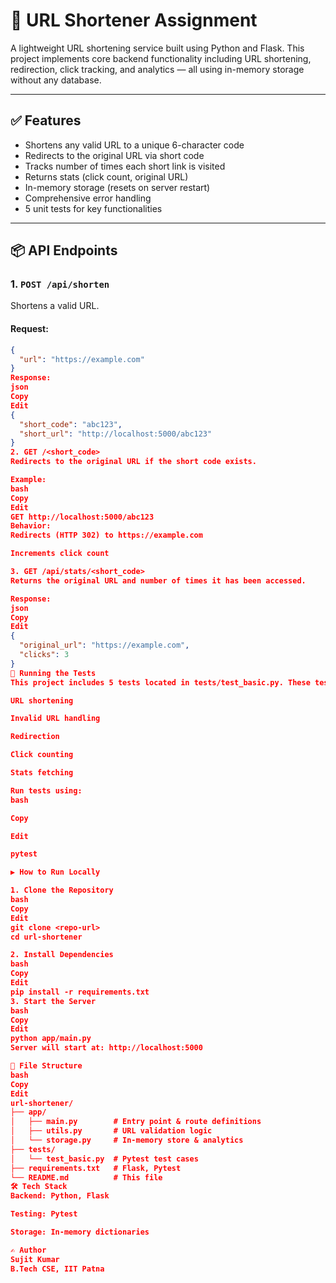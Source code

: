 # 🔗 URL Shortener Assignment

A lightweight URL shortening service built using Python and Flask. This project implements core backend functionality including URL shortening, redirection, click tracking, and analytics — all using in-memory storage without any database.

---

## ✅ Features

- Shortens any valid URL to a unique 6-character code
- Redirects to the original URL via short code
- Tracks number of times each short link is visited
- Returns stats (click count, original URL)
- In-memory storage (resets on server restart)
- Comprehensive error handling
- 5 unit tests for key functionalities

---

## 📦 API Endpoints

### 1. `POST /api/shorten`

Shortens a valid URL.

#### Request:
```json
{
  "url": "https://example.com"
}
Response:
json
Copy
Edit
{
  "short_code": "abc123",
  "short_url": "http://localhost:5000/abc123"
}
2. GET /<short_code>
Redirects to the original URL if the short code exists.

Example:
bash
Copy
Edit
GET http://localhost:5000/abc123
Behavior:
Redirects (HTTP 302) to https://example.com

Increments click count

3. GET /api/stats/<short_code>
Returns the original URL and number of times it has been accessed.

Response:
json
Copy
Edit
{
  "original_url": "https://example.com",
  "clicks": 3
}
🧪 Running the Tests
This project includes 5 tests located in tests/test_basic.py. These tests cover:

URL shortening

Invalid URL handling

Redirection

Click counting

Stats fetching

Run tests using:
bash

Copy

Edit

pytest

▶️ How to Run Locally

1. Clone the Repository
bash
Copy
Edit
git clone <repo-url>
cd url-shortener

2. Install Dependencies
bash
Copy
Edit
pip install -r requirements.txt
3. Start the Server
bash
Copy
Edit
python app/main.py
Server will start at: http://localhost:5000

🧾 File Structure
bash
Copy
Edit
url-shortener/
├── app/
│   ├── main.py        # Entry point & route definitions
│   ├── utils.py       # URL validation logic
│   └── storage.py     # In-memory store & analytics
├── tests/
│   └── test_basic.py  # Pytest test cases
├── requirements.txt   # Flask, Pytest
└── README.md          # This file
🛠 Tech Stack
Backend: Python, Flask

Testing: Pytest

Storage: In-memory dictionaries

✍️ Author
Sujit Kumar
B.Tech CSE, IIT Patna